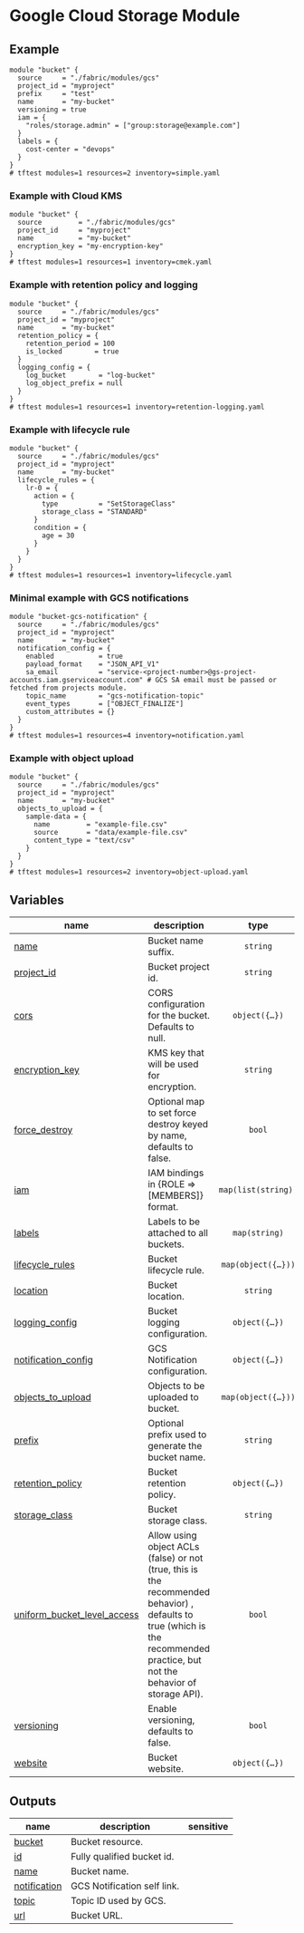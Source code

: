 # Google Cloud Storage Module

## Example

```hcl
module "bucket" {
  source     = "./fabric/modules/gcs"
  project_id = "myproject"
  prefix     = "test"
  name       = "my-bucket"
  versioning = true
  iam = {
    "roles/storage.admin" = ["group:storage@example.com"]
  }
  labels = {
    cost-center = "devops"
  }
}
# tftest modules=1 resources=2 inventory=simple.yaml
```

### Example with Cloud KMS

```hcl
module "bucket" {
  source         = "./fabric/modules/gcs"
  project_id     = "myproject"
  name           = "my-bucket"
  encryption_key = "my-encryption-key"
}
# tftest modules=1 resources=1 inventory=cmek.yaml
```

### Example with retention policy and logging

```hcl
module "bucket" {
  source     = "./fabric/modules/gcs"
  project_id = "myproject"
  name       = "my-bucket"
  retention_policy = {
    retention_period = 100
    is_locked        = true
  }
  logging_config = {
    log_bucket        = "log-bucket"
    log_object_prefix = null
  }
}
# tftest modules=1 resources=1 inventory=retention-logging.yaml
```

### Example with lifecycle rule

```hcl
module "bucket" {
  source     = "./fabric/modules/gcs"
  project_id = "myproject"
  name       = "my-bucket"
  lifecycle_rules = {
    lr-0 = {
      action = {
        type          = "SetStorageClass"
        storage_class = "STANDARD"
      }
      condition = {
        age = 30
      }
    }
  }
}
# tftest modules=1 resources=1 inventory=lifecycle.yaml
```

### Minimal example with GCS notifications

```hcl
module "bucket-gcs-notification" {
  source     = "./fabric/modules/gcs"
  project_id = "myproject"
  name       = "my-bucket"
  notification_config = {
    enabled           = true
    payload_format    = "JSON_API_V1"
    sa_email          = "service-<project-number>@gs-project-accounts.iam.gserviceaccount.com" # GCS SA email must be passed or fetched from projects module.
    topic_name        = "gcs-notification-topic"
    event_types       = ["OBJECT_FINALIZE"]
    custom_attributes = {}
  }
}
# tftest modules=1 resources=4 inventory=notification.yaml
```

### Example with object upload

```hcl
module "bucket" {
  source     = "./fabric/modules/gcs"
  project_id = "myproject"
  name       = "my-bucket"
  objects_to_upload = {
    sample-data = {
      name         = "example-file.csv"
      source       = "data/example-file.csv"
      content_type = "text/csv"
    }
  }
}
# tftest modules=1 resources=2 inventory=object-upload.yaml
```
<!-- BEGIN TFDOC -->
## Variables

| name | description | type | required | default |
|---|---|:---:|:---:|:---:|
| [name](variables.tf#L116) | Bucket name suffix. | <code>string</code> | ✓ |  |
| [project_id](variables.tf#L179) | Bucket project id. | <code>string</code> | ✓ |  |
| [cors](variables.tf#L17) | CORS configuration for the bucket. Defaults to null. | <code title="object&#40;&#123;&#10;  origin          &#61; optional&#40;list&#40;string&#41;&#41;&#10;  method          &#61; optional&#40;list&#40;string&#41;&#41;&#10;  response_header &#61; optional&#40;list&#40;string&#41;&#41;&#10;  max_age_seconds &#61; optional&#40;number&#41;&#10;&#125;&#41;">object&#40;&#123;&#8230;&#125;&#41;</code> |  | <code>null</code> |
| [encryption_key](variables.tf#L28) | KMS key that will be used for encryption. | <code>string</code> |  | <code>null</code> |
| [force_destroy](variables.tf#L34) | Optional map to set force destroy keyed by name, defaults to false. | <code>bool</code> |  | <code>false</code> |
| [iam](variables.tf#L40) | IAM bindings in {ROLE => [MEMBERS]} format. | <code>map&#40;list&#40;string&#41;&#41;</code> |  | <code>&#123;&#125;</code> |
| [labels](variables.tf#L46) | Labels to be attached to all buckets. | <code>map&#40;string&#41;</code> |  | <code>&#123;&#125;</code> |
| [lifecycle_rules](variables.tf#L52) | Bucket lifecycle rule. | <code title="map&#40;object&#40;&#123;&#10;  action &#61; object&#40;&#123;&#10;    type          &#61; string&#10;    storage_class &#61; optional&#40;string&#41;&#10;  &#125;&#41;&#10;  condition &#61; object&#40;&#123;&#10;    age                        &#61; optional&#40;number&#41;&#10;    created_before             &#61; optional&#40;string&#41;&#10;    custom_time_before         &#61; optional&#40;string&#41;&#10;    days_since_custom_time     &#61; optional&#40;number&#41;&#10;    days_since_noncurrent_time &#61; optional&#40;number&#41;&#10;    matches_prefix             &#61; optional&#40;list&#40;string&#41;&#41;&#10;    matches_storage_class      &#61; optional&#40;list&#40;string&#41;&#41; &#35; STANDARD, MULTI_REGIONAL, REGIONAL, NEARLINE, COLDLINE, ARCHIVE, DURABLE_REDUCED_AVAILABILITY&#10;    matches_suffix             &#61; optional&#40;list&#40;string&#41;&#41;&#10;    noncurrent_time_before     &#61; optional&#40;string&#41;&#10;    num_newer_versions         &#61; optional&#40;number&#41;&#10;    with_state                 &#61; optional&#40;string&#41; &#35; &#34;LIVE&#34;, &#34;ARCHIVED&#34;, &#34;ANY&#34;&#10;  &#125;&#41;&#10;&#125;&#41;&#41;">map&#40;object&#40;&#123;&#8230;&#125;&#41;&#41;</code> |  | <code>&#123;&#125;</code> |
| [location](variables.tf#L101) | Bucket location. | <code>string</code> |  | <code>&#34;EU&#34;</code> |
| [logging_config](variables.tf#L107) | Bucket logging configuration. | <code title="object&#40;&#123;&#10;  log_bucket        &#61; string&#10;  log_object_prefix &#61; optional&#40;string&#41;&#10;&#125;&#41;">object&#40;&#123;&#8230;&#125;&#41;</code> |  | <code>null</code> |
| [notification_config](variables.tf#L121) | GCS Notification configuration. | <code title="object&#40;&#123;&#10;  enabled            &#61; bool&#10;  payload_format     &#61; string&#10;  topic_name         &#61; string&#10;  sa_email           &#61; string&#10;  event_types        &#61; optional&#40;list&#40;string&#41;&#41;&#10;  custom_attributes  &#61; optional&#40;map&#40;string&#41;&#41;&#10;  object_name_prefix &#61; optional&#40;string&#41;&#10;&#125;&#41;">object&#40;&#123;&#8230;&#125;&#41;</code> |  | <code>null</code> |
| [objects_to_upload](variables.tf#L135) | Objects to be uploaded to bucket. | <code title="map&#40;object&#40;&#123;&#10;  name                &#61; string&#10;  metadata            &#61; optional&#40;map&#40;string&#41;&#41;&#10;  content             &#61; optional&#40;string&#41;&#10;  source              &#61; optional&#40;string&#41;&#10;  cache_control       &#61; optional&#40;string&#41;&#10;  content_disposition &#61; optional&#40;string&#41;&#10;  content_encoding    &#61; optional&#40;string&#41;&#10;  content_language    &#61; optional&#40;string&#41;&#10;  content_type        &#61; optional&#40;string&#41;&#10;  event_based_hold    &#61; optional&#40;bool&#41;&#10;  temporary_hold      &#61; optional&#40;bool&#41;&#10;  detect_md5hash      &#61; optional&#40;string&#41;&#10;  storage_class       &#61; optional&#40;string&#41;&#10;  kms_key_name        &#61; optional&#40;string&#41;&#10;  customer_encryption &#61; optional&#40;object&#40;&#123;&#10;    encryption_algorithm &#61; optional&#40;string&#41;&#10;    encryption_key       &#61; string&#10;  &#125;&#41;&#41;&#10;&#125;&#41;&#41;">map&#40;object&#40;&#123;&#8230;&#125;&#41;&#41;</code> |  | <code>&#123;&#125;</code> |
| [prefix](variables.tf#L169) | Optional prefix used to generate the bucket name. | <code>string</code> |  | <code>null</code> |
| [retention_policy](variables.tf#L184) | Bucket retention policy. | <code title="object&#40;&#123;&#10;  retention_period &#61; number&#10;  is_locked        &#61; optional&#40;bool&#41;&#10;&#125;&#41;">object&#40;&#123;&#8230;&#125;&#41;</code> |  | <code>null</code> |
| [storage_class](variables.tf#L193) | Bucket storage class. | <code>string</code> |  | <code>&#34;MULTI_REGIONAL&#34;</code> |
| [uniform_bucket_level_access](variables.tf#L203) | Allow using object ACLs (false) or not (true, this is the recommended behavior) , defaults to true (which is the recommended practice, but not the behavior of storage API). | <code>bool</code> |  | <code>true</code> |
| [versioning](variables.tf#L209) | Enable versioning, defaults to false. | <code>bool</code> |  | <code>false</code> |
| [website](variables.tf#L215) | Bucket website. | <code title="object&#40;&#123;&#10;  main_page_suffix &#61; optional&#40;string&#41;&#10;  not_found_page   &#61; optional&#40;string&#41;&#10;&#125;&#41;">object&#40;&#123;&#8230;&#125;&#41;</code> |  | <code>null</code> |

## Outputs

| name | description | sensitive |
|---|---|:---:|
| [bucket](outputs.tf#L17) | Bucket resource. |  |
| [id](outputs.tf#L28) | Fully qualified bucket id. |  |
| [name](outputs.tf#L37) | Bucket name. |  |
| [notification](outputs.tf#L46) | GCS Notification self link. |  |
| [topic](outputs.tf#L51) | Topic ID used by GCS. |  |
| [url](outputs.tf#L56) | Bucket URL. |  |
<!-- END TFDOC -->
